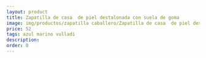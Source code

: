```yaml
---
layout: product
title: Zapatilla de casa  de piel destalonada con suela de goma 
image: img/productos/zapatilla caballero/Zapatilla de casa  de piel destalonada con suela de goma =52=azul marino vulladi.webp
price: 52
tags: azul marino vulladi
description: 
order: 0
---
```

